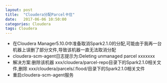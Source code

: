 ```yaml
---
layout: post
title:  "Cloudera分配Parcel卡住"
date:   2017-06-06 10:50:00
categories: Cloudera
tags: Cloudera
---
```

* 在Cloudera Manager5.10.0中准备取消Spark2.1.0的分配,可能由于我再一台机器上误删了部分文件,导致该机器一直无法取消分配
* cloudera-scm-agent日志提示为:Deleting unmanaged parcel xxxxxxx
* 解决方案:删除该机器 xxx/cloudera/parcel-repo目录下的Spark2.1.0相关文件,删除 xxx/cloudera/parcels/.flood/目录下的Spark2.1.0相关文件
* 重启cloudera-scm-agent服务
